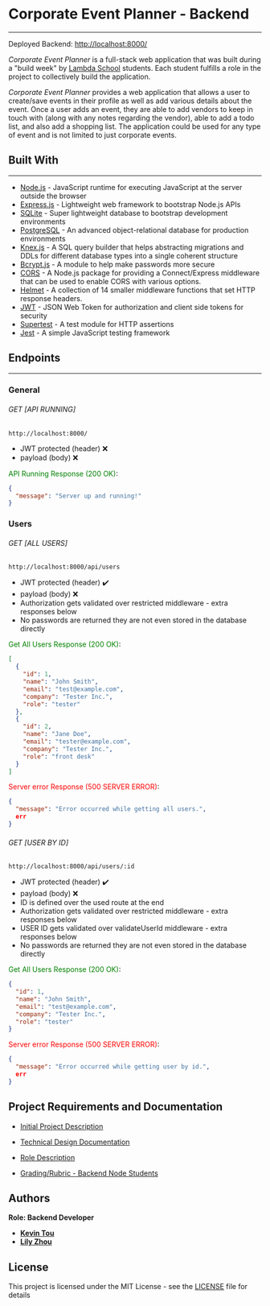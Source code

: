 # Corporate Event Planner - Backend

---

Deployed Backend: [http://localhost:8000/](http://localhost:8000/)

_Corporate Event Planner_ is a full-stack web application that was built during a "build week" by [Lambda School](https://lambdaschool.com/) students. Each student fulfills a role in the project to collectively build the application.

_Corporate Event Planner_ provides a web application that allows a user to create/save events in their profile as well as add various details about the event. Once a user adds an event, they are able to add vendors to keep in touch with (along with any notes regarding the vendor), able to add a todo list, and also add a shopping list. The application could be used for any type of event and is not limited to just corporate events.

## Built With

---

- [Node.js](https://en.wikipedia.org/wiki/Node.js) - JavaScript runtime for executing JavaScript at the server outside the browser
- [Express.js](https://expressjs.com/) - Lightweight web framework to bootstrap Node.js APIs
- [SQLite](https://www.sqlite.org/index.html) - Super lightweight database to bootstrap development environments
- [PostgreSQL](https://www.postgresql.org/) - An advanced object-relational database for production environments
- [Knex.js](https://knexjs.org/) - A SQL query builder that helps abstracting migrations and DDLs for different database types into a single coherent structure
- [Bcrypt.js](https://www.npmjs.com/package/bcryptjs) - A module to help make passwords more secure
- [CORS](https://www.npmjs.com/package/cors) - A Node.js package for providing a Connect/Express middleware that can be used to enable CORS with various options.
- [Helmet](https://www.npmjs.com/package/helmet) - A collection of 14 smaller middleware functions that set HTTP response headers.
- [JWT](https://jwt.io/) - JSON Web Token for authorization and client side tokens for security
- [Supertest](https://www.npmjs.com/package/supertest) - A test module for HTTP assertions
- [Jest](https://jestjs.io/) - A simple JavaScript testing framework

## Endpoints

---

### General

###### GET [API RUNNING]

```
http://localhost:8000/
```

- JWT protected (header) :x:
- payload (body) :x:

<span style="color: green">API Running Response (200 OK)</span>:

```json
{
  "message": "Server up and running!"
}
```

### Users

###### GET [ALL USERS]

```
http://localhost:8000/api/users
```

- JWT protected (header) :heavy_check_mark:
- payload (body) :x:
- Authorization gets validated over restricted middleware - extra responses below
- No passwords are returned they are not even stored in the database directly

<span style="color: green">Get All Users Response (200 OK)</span>:

```json
[
  {
    "id": 1,
    "name": "John Smith",
    "email": "test@example.com",
    "company": "Tester Inc.",
    "role": "tester"
  },
  {
    "id": 2,
    "name": "Jane Doe",
    "email": "tester@example.com",
    "company": "Tester Inc.",
    "role": "front desk"
  }
]
```

<span style="color: red">Server error Response (500 SERVER ERROR)</span>:

```json
{
  "message": "Error occurred while getting all users.",
  err
}
```

###### GET [USER BY ID]

```
http://localhost:8000/api/users/:id
```

- JWT protected (header) :heavy_check_mark:
- payload (body) :x:
- ID is defined over the used route at the end
- Authorization gets validated over restricted middleware - extra responses below
- USER ID gets validated over validateUserId middleware - extra responses below
- No passwords are returned they are not even stored in the database directly

<span style="color: green">Get All Users Response (200 OK)</span>:

```json
{
  "id": 1,
  "name": "John Smith",
  "email": "test@example.com",
  "company": "Tester Inc.",
  "role": "tester"
}
```

<span style="color: red">Server error Response (500 SERVER ERROR)</span>:

```json
{
  "message": "Error occurred while getting user by id.",
  err
}
```

## Project Requirements and Documentation

- [Initial Project Description](https://airtable.com/shrXJLrenkHpSRWiV/tbln1vdyJbN0Nmte5/viwyGtoIo4bcAgYA1/reccKNI7YcY1wiEku?blocks=hide)

- [Technical Design Documentation](https://www.notion.so/Product-Vision-6227deb6c1a745cd96195e174e17dd77)

- [Role Description](https://www.notion.so/Backend-Developer-Node-33949b4ac12b47b1830b7a2f9dcbac6a)

- [Grading/Rubric - Backend Node Students](https://www.notion.so/04382aff1e09483dac0e29446ec4ef6f?v=3c1f346ae7b04962919385e74176d883)

## Authors

**Role: Backend Developer**

- **[Kevin Tou](https://github.com/KevinTou)**
- **[Lily Zhou](https://github.com/lilyhoratio)**

## License

This project is licensed under the MIT License - see the [LICENSE](LICENSE) file for details
